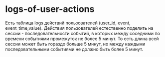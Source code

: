 # logs-of-user-actions

Есть таблица logs действий пользователей (user_id, event, event_time,value). Действия пользователей естественно поделить на сессии - последовательности событий, в  которых  между  соседними  по времени событиями промежуток не более 5 минут. То есть длина всей сессии может быть гораздо больше 5 минут, но между каждыми последовательными событиями не должно быть более 5 минут.

